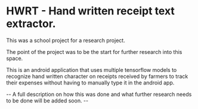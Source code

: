 # HWRT - Hand written receipt text extractor.
This was a school project for a research project.

The point of the project was to be the start for further research into this space. 

This is an android application that uses multiple tensorflow models to recognize hand written character on receipts received by farmers
to track their expenses without having to manually type it in the android app.

-- A full description on how this was done and what further research needs to be done will be added soon. --
